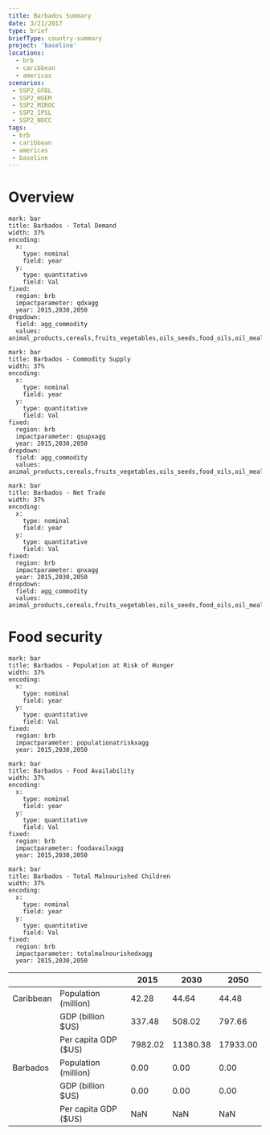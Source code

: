 ```yaml
---
title: Barbados Summary
date: 3/21/2017
type: brief
briefType: country-summary
project: 'baseline'
locations:
  - brb
  - caribbean
  - americas
scenarios:
 - SSP2_GFDL
 - SSP2_HGEM
 - SSP2_MIROC
 - SSP2_IPSL
 - SSP2_NOCC
tags:
 - brb
 - caribbean
 - americas
 - baseline
---
```

# Overview 

```chart
mark: bar
title: Barbados - Total Demand
width: 37%
encoding:
  x:
    type: nominal
    field: year
  y:
    type: quantitative
    field: Val
fixed:
  region: brb
  impactparameter: qdxagg
  year: 2015,2030,2050
dropdown:
  field: agg_commodity
  values: animal_products,cereals,fruits_vegetables,oils_seeds,food_oils,oil_meals,other,pulses,roots_tubers,sugar
```

```chart
mark: bar
title: Barbados - Commodity Supply
width: 37%
encoding:
  x:
    type: nominal
    field: year
  y:
    type: quantitative
    field: Val
fixed:
  region: brb
  impactparameter: qsupxagg
  year: 2015,2030,2050
dropdown:
  field: agg_commodity
  values: animal_products,cereals,fruits_vegetables,oils_seeds,food_oils,oil_meals,other,pulses,roots_tubers,sugar
```

```chart
mark: bar
title: Barbados - Net Trade
width: 37%
encoding:
  x:
    type: nominal
    field: year
  y:
    type: quantitative
    field: Val
fixed:
  region: brb
  impactparameter: qnxagg
  year: 2015,2030,2050
dropdown:
  field: agg_commodity
  values: animal_products,cereals,fruits_vegetables,oils_seeds,food_oils,oil_meals,other,pulses,roots_tubers,sugar
```

# Food security

```chart
mark: bar
title: Barbados - Population at Risk of Hunger
width: 37%
encoding:
  x:
    type: nominal
    field: year
  y:
    type: quantitative
    field: Val
fixed:
  region: brb
  impactparameter: populationatriskxagg
  year: 2015,2030,2050
```

```chart
mark: bar
title: Barbados - Food Availability
width: 37%
encoding:
  x:
    type: nominal
    field: year
  y:
    type: quantitative
    field: Val
fixed:
  region: brb
  impactparameter: foodavailxagg
  year: 2015,2030,2050
```

```chart
mark: bar
title: Barbados - Total Malnourished Children
width: 37%
encoding:
  x:
    type: nominal
    field: year
  y:
    type: quantitative
    field: Val
fixed:
  region: brb
  impactparameter: totalmalnourishedxagg
  year: 2015,2030,2050
```

|   |   | 2015 | 2030 | 2050 |
|---|---|---|---|---|
| Caribbean | Population (million) | 42.28 | 44.64 | 44.48 |
|  | GDP (billion $US) | 337.48 | 508.02 | 797.66 |
|  | Per capita GDP ($US) | 7982.02 | 11380.38 | 17933.00 |
| Barbados | Population (million) | 0.00 | 0.00 | 0.00 |
|  | GDP (billion $US) | 0.00 | 0.00 | 0.00 |
|  | Per capita GDP ($US) | NaN| NaN| NaN|